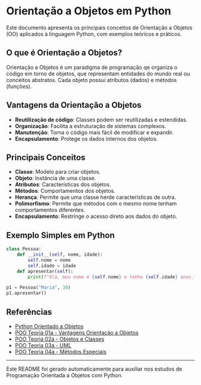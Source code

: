 
# Orientação a Objetos em Python

Este documento apresenta os principais conceitos de Orientação a Objetos (OO) aplicados à linguagem Python, com exemplos teóricos e práticos.

## O que é Orientação a Objetos?

Orientação a Objetos é um paradigma de programação qe organiza o código em torno de objetos, que representam entidades do mundo real ou conceitos abstratos. Cada objeto possui atributos (dados) e métodos (funções).

## Vantagens da Orientação a Objetos

- **Reutilização de código**: Classes podem ser reutilizadas e estendidas.
- **Organização**: Facilita a estruturação de sistemas complexos.
- **Manutenção**: Torna o código mais fácil de modificar e expandir.
- **Encapsulamento**: Protege os dados internos dos objetos.

## Principais Conceitos

- **Classe**: Modelo para criar objetos.
- **Objeto**: Instância de uma classe.
- **Atributos**: Características dos objetos.
- **Métodos**: Comportamentos dos objetos.
- **Herança**: Permite que uma classe herde características de outra.
- **Polimorfismo**: Permite que métodos com o mesmo nome tenham comportamentos diferentes.
- **Encapsulamento**: Restringe o acesso direto aos dados do objeto.

## Exemplo Simples em Python

```python
class Pessoa:
    def __init__(self, nome, idade):
        self.nome = nome
        self.idade = idade
    def apresentar(self):
        print(f"Olá, meu nome é {self.nome} e tenho {self.idade} anos.")

p1 = Pessoa("Maria", 30)
p1.apresentar()
```

## Referências

- [Python Orientado a Objetos](Python%20Orientado%20a%20Objetos/)
- [POO Teoria 01a - Vantagens Orientação a Objetos](Python%20Orientado%20a%20Objetos/POO%20Teoria%2001a%20-%20Vantagens%20Orientação%20a%20Objetos.md)
- [POO Teoria 02a - Objetos e Classes](Python%20Orientado%20a%20Objetos/POO%20Teoria%2002a%20-%20Objetos%20e%20Classes.md)
- [POO Teoria 03a - UML](Python%20Orientado%20a%20Objetos/POO%20Teoria%2003a%20-%20UML.md)
- [POO Teoria 04a - Métodos Especiais](Python%20Orientado%20a%20Objetos/POO%20Teoria%2004a%20-%20Métodos%20Especiais.md)

---

Este README foi gerado automaticamente para auxiliar nos estudos de Programação Orientada a Objetos com Python.
